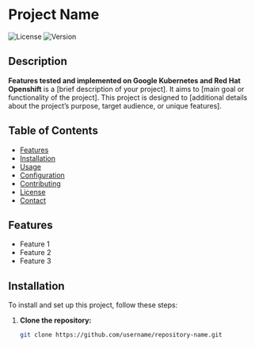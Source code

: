 # Project Name

![License](https://img.shields.io/badge/license-MIT-blue.svg) ![Version](https://img.shields.io/badge/version-1.0.0-green.svg)

## Description

**Features tested and implemented on Google Kubernetes and Red Hat Openshift** is a [brief description of your project]. It aims to [main goal or functionality of the project]. This project is designed to [additional details about the project’s purpose, target audience, or unique features].

## Table of Contents

- [Features](#features)
- [Installation](#installation)
- [Usage](#usage)
- [Configuration](#configuration)
- [Contributing](#contributing)
- [License](#license)
- [Contact](#contact)

## Features

- Feature 1
- Feature 2
- Feature 3

## Installation

To install and set up this project, follow these steps:

1. **Clone the repository:**
   ```sh
   git clone https://github.com/username/repository-name.git
